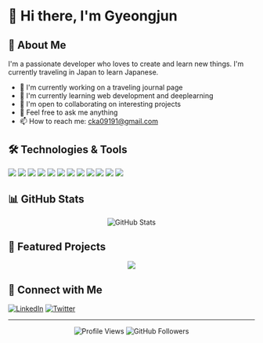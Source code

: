 # 👋 Hi there, I'm Gyeongjun


## 🚀 About Me

I'm a passionate developer who loves to create and learn new things. I'm currently traveling in Japan to learn Japanese.

- 🔭 I'm currently working on a traveling journal page
- 🌱 I'm currently learning web development and deeplearning
- 👯 I'm open to collaborating on interesting projects
- 💬 Feel free to ask me anything
- 📫 How to reach me: cka09191@gmail.com

## 🛠️ Technologies & Tools

![](https://img.shields.io/badge/Code-Python-informational?style=flat&logo=python&logoColor=white&color=2bbc8a)
![](https://img.shields.io/badge/Framework-PyTorch-informational?style=flat&logo=pytorch&logoColor=white&color=2bbc8a)
![](https://img.shields.io/badge/Database-MongoDB-informational?style=flat&logo=mongodb&logoColor=white&color=47A248)
![](https://img.shields.io/badge/Backend-Express-informational?style=flat&logo=express&logoColor=white&color=000000)
![](https://img.shields.io/badge/Frontend-React-informational?style=flat&logo=react&logoColor=white&color=61DAFB)
![](https://img.shields.io/badge/Runtime-Node.js-informational?style=flat&logo=node.js&logoColor=white&color=339933)
![](https://img.shields.io/badge/Code-JavaScript-informational?style=flat&logo=javascript&logoColor=white&color=F7DF1E)
![](https://img.shields.io/badge/Container-Docker-informational?style=flat&logo=docker&logoColor=white&color=2496ED)
![](https://img.shields.io/badge/Framework-Django-informational?style=flat&logo=django&logoColor=white&color=092E20)
![](https://img.shields.io/badge/Code-Java-informational?style=flat&logo=java&logoColor=white&color=007396)
![](https://img.shields.io/badge/Code-C-informational?style=flat&logo=c&logoColor=white&color=A8B9CC)
![](https://img.shields.io/badge/Certification-基本情報技術者試験-informational?style=flat&color=blue)

## 📊 GitHub Stats

<div align="center">
  <img src="https://github-readme-stats.vercel.app/api?username=cka09191&show_icons=true&theme=radical" alt="GitHub Stats" />
</div>

## 🌟 Featured Projects

<div align="center">
  <a href="https://github.com/cka09191/BDLOB-Implementation">
    <img src="https://github-readme-stats.vercel.app/api/pin/?username=cka09191&repo=BDLOB-Implementation&theme=radical" />
  </a>
</div>

## 🤝 Connect with Me

[![LinkedIn](https://img.shields.io/badge/LinkedIn-0077B5?style=for-the-badge&logo=linkedin&logoColor=white)](https://www.linkedin.com/in/%EA%B2%BD%EC%A4%80-%EC%B1%84-73a507273/)
[![Twitter](https://img.shields.io/badge/Twitter-1DA1F2?style=for-the-badge&logo=twitter&logoColor=white)](YOUR_TWITTER_URL)

---

<div align="center">
  <img src="https://komarev.com/ghpvc/?username=cka09191&color=green" alt="Profile Views" />
  <img src="https://img.shields.io/github/followers/cka09191?label=Followers&style=social" alt="GitHub Followers" />
</div> 
